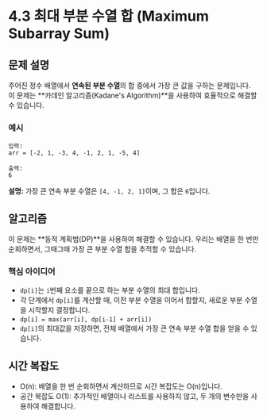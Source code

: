# 4.3 최대 부분 수열 합 (Maximum Subarray Sum)

## 문제 설명
주어진 정수 배열에서 **연속된 부분 수열**의 합 중에서 가장 큰 값을 구하는 문제입니다. 이 문제는 **카데인 알고리즘(Kadane's Algorithm)**을 사용하여 효율적으로 해결할 수 있습니다.

### 예시

  ```
  입력:
  arr = [-2, 1, -3, 4, -1, 2, 1, -5, 4]
  ```

  ```
  출력:
  6
  ```
  
**설명:** 가장 큰 연속 부분 수열은 `[4, -1, 2, 1]`이며, 그 합은 `6`입니다.

## 알고리즘

이 문제는 **동적 계획법(DP)**을 사용하여 해결할 수 있습니다. 우리는 배열을 한 번만 순회하면서, 그때그때 가장 큰 부분 수열 합을 추적할 수 있습니다.

### 핵심 아이디어
- `dp[i]`는 `i`번째 요소를 끝으로 하는 부분 수열의 최대 합입니다.
- 각 단계에서 `dp[i]`를 계산할 때, 이전 부분 수열을 이어서 합할지, 새로운 부분 수열을 시작할지 결정합니다.
- `dp[i] = max(arr[i], dp[i-1] + arr[i])`
- `dp[i]`의 최대값을 저장하면, 전체 배열에서 가장 큰 연속 부분 수열 합을 얻을 수 있습니다.

## 시간 복잡도
  - O(n): 배열을 한 번 순회하면서 계산하므로 시간 복잡도는 O(n)입니다.
  - 공간 복잡도 O(1): 추가적인 배열이나 리스트를 사용하지 않고, 두 개의 변수만을 사용하여 해결합니다.
